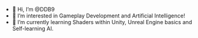 - 👋  Hi, I’m @DDB9
- 👀  I’m interested in Gameplay Development and Artificial Intelligence!
- 🌱  I’m currently learning Shaders within Unity, Unreal Engine basics and Self-learning AI.

<!---
DDB9/DDB9 is a ✨ special ✨ repository because its `README.md` (this file) appears on your GitHub profile.
You can click the Preview link to take a look at your changes.
--->
